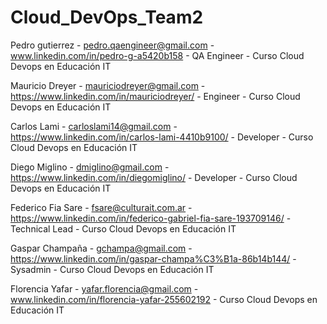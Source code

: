 # Cloud_DevOps_Team2

Pedro gutierrez - pedro.qaengineer@gmail.com - www.linkedin.com/in/pedro-g-a5420b158 - QA Engineer - Curso Cloud Devops en Educación IT

Mauricio Dreyer - mauriciodreyer@gmail.com - https://www.linkedin.com/in/mauriciodreyer/ - Engineer - Curso Cloud Devops en Educación IT

Carlos Lami - carloslami14@gmail.com - https://www.linkedin.com/in/carlos-lami-4410b9100/ - Developer - Curso Cloud Devops en Educación IT

Diego Miglino - dmiglino@gmail.com - https://www.linkedin.com/in/diegomiglino/ - Developer - Curso Cloud Devops en Educación IT

Federico Fia Sare - fsare@culturait.com.ar - https://www.linkedin.com/in/federico-gabriel-fia-sare-193709146/ - Technical Lead - Curso Cloud Devops en Educación IT

Gaspar Champaña - gchampa@gmail.com - https://www.linkedin.com/in/gaspar-champa%C3%B1a-86b14b144/ - Sysadmin - Curso Cloud Devops en Educación IT

Florencia Yafar - yafar.florencia@gmail.com - www.linkedin.com/in/florencia-yafar-255602192 - Curso Cloud Devops en Educación IT
